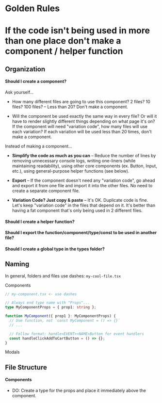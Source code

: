# Golden Rules

# If the code isn't being used in more than one place don't make a component / helper function

## Organization

#### Should I create a component?

Ask yourself...

- How many different files are going to use this component? 2 files? 10 files? 100 files? – Less than 20? Don't make a component.

- Will the component be used exactly the same way in every file? Or will it have to render slightly different things depending on what page it's on? If the component will need "variation code", how many files will use each variation? If each variation will be used less than 20 times, don't make a component.

Instead of making a component...

- **Simplify the code as much as you can** – Reduce the number of lines by removing unnecessary console logs, writing one-liners (while maintaining readability), using other core components (ex. Button, Input, etc.), using general-purpose helper functions (see below).

- **Export** – If the component doesn't need any "variation code", go ahead and export it from one file and import it into the other files. No need to create a separate component file.

- **Variation Code? Just copy & paste** – It's OK. Duplicate code is fine. Let's keep "variation code" in the files that depend on it. It's better than having a fat component that's only being used in 2 different files.

#### Should I create a helper function?

#### Should I export the function/component/type/const to be used in another file?

#### Should I create a global type in the types folder?

## Naming

In general, folders and files use dashes: `my-cool-file.tsx`

Components

```ts
// my-component.tsx <- use dashes

// Always end type name with "Props"...
type MyComponentProps = { prop1: string };

function MyComponent({ prop1 }: MyComponentProps) {
  // Use function, not `const MyComponent = () => {}`
  // ...

  // Follow format: handle<EVENT><NAME>Button for event handlers
  const handleClickAddToCartButton = () => {};
}
```

Modals

## File Structure

#### Components

- DO: Create a type for the props and place it immediately above the component.
